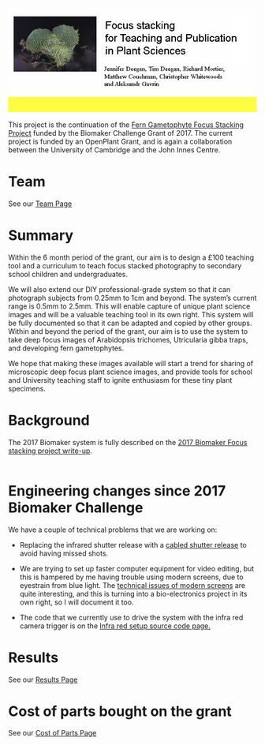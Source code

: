 
<img src="images/banner.jpg" alt="image"/>

This project is the continuation of the <a href="https://github.com/BioMakers/23_Focus-stacking-system-for-gametophyte-ferns/blob/master/README.md">Fern Gametophyte Focus Stacking Project</a> funded by the Biomaker Challenge Grant of 2017.
The current project is funded by an OpenPlant Grant, and is again a collaboration between the University of Cambridge and the John Innes Centre. 

# Team

See our <a href="Team.md"> Team Page</a>



# Summary

Within the 6 month period of the grant, our aim is to design a £100 teaching tool and a curriculum to teach focus stacked photography to secondary school children and undergraduates. <br>

We will also extend our DIY professional-grade system so that it can photograph subjects from 0.25mm to 1cm and beyond. The system’s current range is 0.5mm to 2.5mm. This will enable capture of unique plant science images and will be a valuable teaching tool in its own right. This system will be fully documented so that it can be adapted and copied by other groups. 
Within and beyond the period of the grant, our aim is to use the system to take deep focus images of Arabidopsis trichomes, Utricularia gibba traps, and developing fern gametophytes. <br>

We hope that making these images available will start a trend for sharing of microscopic deep focus plant science images, and provide tools for school and University teaching staff to ignite enthusiasm for these tiny plant specimens. 

# Background

The 2017 Biomaker system is fully described on the <a href="https://github.com/BioMakers/23_Focus-stacking-system-for-gametophyte-ferns/blob/master/README.md">2017 Biomaker Focus stacking project write-up</a>.<br><br>

# Engineering changes since 2017 Biomaker Challenge

We have a couple of technical problems that we are working on:

- Replacing the infrared shutter release with a <a href="Engineering.md"> cabled shutter release</a> to avoid having missed shots.

- We are trying to set up faster computer equipment for video editing, but this is hampered by me having trouble using modern screens, due to eyestrain from blue light. The <a href="screens.md">technical issues of modern screens</a> are quite interesting, and this is turning into a bio-electronics project in its own right, so I will document it too. 

- The code that we currently use to drive the system with the infra red camera trigger is on the <a href="https://github.com/BioMakers/Gametophyte-Fern-photography-2018/blob/master/IRSourceCode.c"> Infra red setup source code page.</a>

# Results

See our <a href="Results.md"> Results Page</a>

# Cost of parts bought on the grant

See our <a href="CostOfParts.md"> Cost of Parts Page</a>





